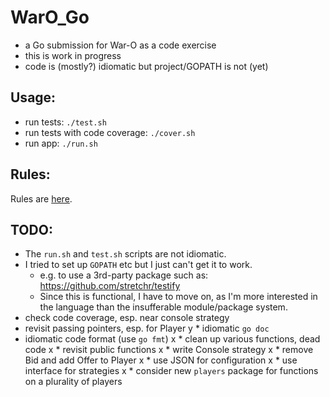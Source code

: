 
WarO_Go
=========

* a Go submission for War-O as a code exercise
* this is work in progress
* code is (mostly?) idiomatic but project/GOPATH is not (yet)

Usage:
---------

* run tests: `./test.sh`
* run tests with code coverage: `./cover.sh`
* run app: `./run.sh`

Rules:
---------

Rules are [here](Rules.md).

TODO:
---------

* The `run.sh` and `test.sh` scripts are not idiomatic.
* I tried to set up `GOPATH` etc but I just can't get it to work.
    - e.g. to use a 3rd-party package such as: https://github.com/stretchr/testify
    - Since this is functional, I have to move on, as I'm more interested in
      the language than the insufferable module/package system.
* check code coverage, esp. near console strategy 
* revisit passing pointers, esp. for Player
y * idiomatic `go doc`
* idiomatic code format (use `go fmt`)
x * clean up various functions, dead code
x * revisit public functions
x * write Console strategy
x * remove Bid and add Offer to Player 
x * use JSON for configuration
x * use interface for strategies
x * consider new `players` package for functions on a plurality of players
